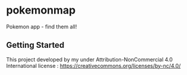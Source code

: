 # pokemonmap

Pokemon app - find them all!

## Getting Started

This project developed by my under Attribution-NonCommercial 4.0 International license : https://creativecommons.org/licenses/by-nc/4.0/
